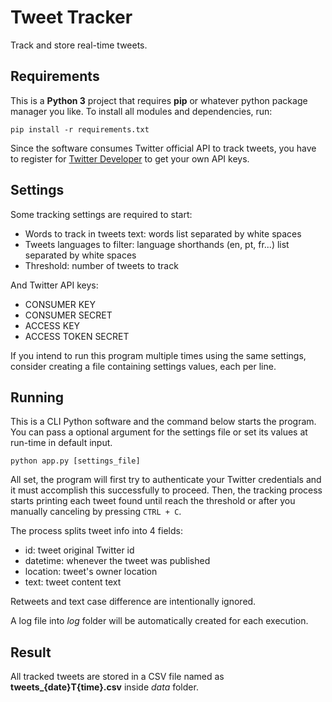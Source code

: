 # Tweet Tracker

Track and store real-time tweets.

## Requirements

This is a **Python 3** project that requires **pip** or whatever python package manager you like. To install all modules and dependencies, run:

`pip install -r requirements.txt`

Since the software consumes Twitter official API to track tweets, you have to register for [Twitter Developer](https://developer.twitter.com/en/apply-for-access) to get your own API keys.

## Settings

Some tracking settings are required to start:

* Words to track in tweets text: words list separated by white spaces
* Tweets languages to filter: language shorthands (en, pt, fr...) list separated by white spaces
* Threshold: number of tweets to track

And Twitter API keys:

* CONSUMER KEY
* CONSUMER SECRET
* ACCESS KEY
* ACCESS TOKEN SECRET

If you intend to run this program multiple times using the same settings, consider creating a file containing settings values, each per line.

## Running

This is a CLI Python software and the command below starts the program. You can pass a optional argument for the settings file or set its values at run-time in default input.

`python app.py [settings_file]`

All set, the program will first try to authenticate your Twitter credentials and it must accomplish this successfully to proceed. Then, the tracking process starts printing each tweet found until reach the threshold or after you manually canceling by pressing `CTRL + C`.

The process splits tweet info into 4 fields: 

* id: tweet original Twitter id
* datetime: whenever the tweet was published
* location: tweet's owner location
* text: tweet content text

Retweets and text case difference are intentionally ignored.

A log file into *log* folder will be automatically created for each execution.

## Result

All tracked tweets are stored in a CSV file named as **tweets_{date}T{time}.csv** inside *data* folder.
